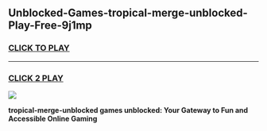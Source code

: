 
## Unblocked-Games-tropical-merge-unblocked-Play-Free-9j1mp
<h3>
<a href="https://premium76.site?title=tropical-merge-unblocked&ref=18A1">CLICK TO PLAY</a></h3>
<hr>

<h3>
<a href="https://premium76.site?title=tropical-merge-unblocked&ref=18A1">CLICK 2 PLAY</a>
  
</h3>

<a href="https://premium76.site?title=tropical-merge-unblocked&ref=18A1"><img src="https://clearcache.store/games.png"></a>


**tropical-merge-unblocked games unblocked: Your Gateway to Fun and Accessible Online Gaming**
